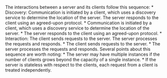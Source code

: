 The interactions between a server and its clients follow this sequence: *  Discovery: Communication is initiated by a client, which uses a discovery service to determine the location of the server. The server responds to the client using an agreed-upon protocol. *  Communication is initiated by a client, which uses a discovery service to determine the location of the server. *  The server responds to the client using an agreed-upon protocol. *  Interaction: The client sends requests to the server. The server processes the requests and responds. *  The client sends requests to the server. *  The server processes the requests and responds. Several points about this sequence are worth noting: *  The server may have multiple instances if the number of clients grows beyond the capacity of a single instance. *  If the server is stateless with respect to the clients, each request from a client is treated independently.